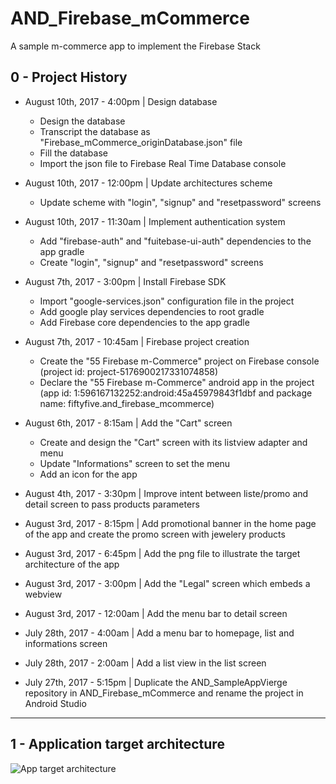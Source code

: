 # AND_Firebase_mCommerce

A sample m-commerce app to implement the Firebase Stack

## 0 - Project History

- August 10th, 2017 - 4:00pm | Design database
     - Design the database
     - Transcript the database as "Firebase_mCommerce_originDatabase.json" file 
     - Fill the database
     - Import the json file to Firebase Real Time Database console
     
- August 10th, 2017 - 12:00pm | Update architectures scheme
     - Update scheme with "login", "signup" and "resetpassword" screens

- August 10th, 2017 - 11:30am | Implement authentication system
     - Add "firebase-auth" and "fuitebase-ui-auth" dependencies to the app gradle
     - Create "login", "signup" and "resetpassword" screens

- August 7th, 2017 - 3:00pm | Install Firebase SDK
     - Import "google-services.json" configuration file in the project 	
     - Add google play services dependencies to root gradle 	
     - Add Firebase core dependencies to the app gradle

- August 7th, 2017 -  10:45am | Firebase project creation
     - Create the "55 Firebase m-Commerce" project on Firebase console (project id: 
project-5176900217331074858)
     - Declare the "55 Firebase m-Commerce" android app in the project (app id: 1:596167132252:android:45a45979843f1dbf
and package name: fiftyfive.and_firebase_mcommerce)

- August 6th, 2017 - 8:15am | Add the "Cart" screen 
     - Create and design  the "Cart" screen with its listview adapter and menu
     - Update "Informations" screen to set the menu
     - Add an icon for the app

- August 4th, 2017 - 3:30pm | Improve intent between liste/promo and detail screen to pass products parameters 

- August 3rd, 2017 - 8:15pm | Add promotional banner in the home page of the app and create the promo screen with jewelery products

- August 3rd, 2017 - 6:45pm | Add the png file to illustrate the target architecture of the app

- August 3rd, 2017 - 3:00pm | Add the "Legal" screen which embeds a webview

- August 3rd, 2017 - 12:00am | Add the menu bar to detail screen

- July 28th, 2017 - 4:00am | Add a menu bar to homepage, list and informations screen

- July 28th, 2017 - 2:00am | Add a list view in the list screen

- July 27th, 2017 - 5:15pm | Duplicate the AND_SampleAppVierge repository in AND_Firebase_mCommerce and rename the project in Android Studio
------

## 1 - Application target architecture

![App target architecture](https://github.com/fhkhoury/AND_Firebase_mCommerce/blob/master/Firebase%20R%26D%C2%A0-%20mCommerce%20app%20Architecture%20cible.png "App target architecture")




